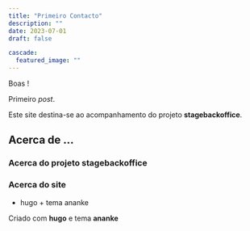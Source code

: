```yaml
---
title: "Primeiro Contacto"
description: ""
date: 2023-07-01
draft: false

cascade:
  featured_image: ""
---
```


Boas !

Primeiro *post*.

Este site destina-se ao acompanhamento do projeto **stagebackoffice**.

## Acerca de ...
### Acerca do projeto stagebackoffice

### Acerca do site

- hugo + tema ananke

Criado com **hugo** e tema **ananke**

